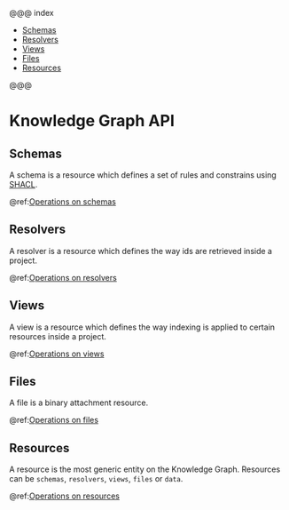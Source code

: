 @@@ index

* [Schemas](kg-schemas-api.md)
* [Resolvers](kg-resolvers-api.md)
* [Views](kg-views-api.md)
* [Files](kg-files-api.md)
* [Resources](kg-resources-api.md)

@@@

# Knowledge Graph API

## Schemas
A schema is a resource which defines a set of rules and constrains using [SHACL](https://www.w3.org/TR/shacl/). 

@ref:[Operations on schemas](kg-schemas-api.md)

## Resolvers
A resolver is a resource which defines the way ids are retrieved inside a project.

@ref:[Operations on resolvers](kg-resolvers-api.md)

## Views
A view is a resource which defines the way indexing is applied to certain resources inside a project.

@ref:[Operations on views](kg-views-api.md)

## Files
A file is a binary attachment resource. 

@ref:[Operations on files](kg-files-api.md)

## Resources
A resource is the most generic entity on the Knowledge Graph. Resources can be `schemas`, `resolvers`, `views`, `files` or `data`.

@ref:[Operations on resources](kg-resources-api.md)
